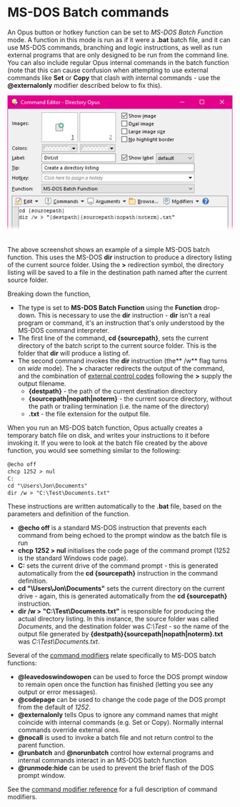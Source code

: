 # MS-DOS Batch commands

An Opus button or hotkey function can be set to *MS-DOS Batch Function* mode. A function in this mode is run as if it were a **.bat** batch file, and it can use MS-DOS commands, branching and logic instructions, as well as run external programs that are only designed to be run from the command line. You can also include regular Opus internal commands in the batch function (note that this can cause confusion when attempting to use external commands like **Set** or **Copy** that clash with internal commands - use the **@externalonly** modifier described below to fix this).

![](/Manual/images/media/dos_batch_function.png) 

The above screenshot shows an example of a simple MS-DOS batch function. This uses the MS-DOS **dir** instruction to produce a directory listing of the current source folder. Using the **\>** redirection symbol, the directory listing will be saved to a file in the destination path named after the current source folder.

Breaking down the function,

- The type is set to **MS-DOS Batch Function** using the **Function** drop-down. This is necessary to use the **dir** instruction - **dir** isn't a real program or command, it's an instruction that's only understood by the MS-DOS command interpreter.
- The first line of the command, **cd {sourcepath}**, sets the current directory of the batch script to the current source folder. This is the folder that **dir** will produce a listing of.
- The second command invokes the **dir** instruction (the\*\* /w\*\* flag turns on *wide* mode). The **\>** character redirects the output of the command, and the combination of [external control codes](/Manual/reference/command_reference/external_control_codes/RAEDME.md) following the **\>** supply the output filename.
  - **{destpath}** - the path of the current destination directory
  - **{sourcepath\|nopath\|noterm}** - the current source directory, without the path or trailing termination (i.e. the name of the directory)
  - **.txt** - the file extension for the output file.

When you run an MS-DOS batch function, Opus actually creates a temporary batch file on disk, and writes your instructions to it before invoking it. If you were to look at the batch file created by the above function, you would see something similar to the following:

    @echo off
    chcp 1252 > nul
    C:
    cd "\Users\Jon\Documents"
    dir /w > "C:\Test\Documents.txt"

  
These instructions are written automatically to the **.bat** file, based on the parameters and definition of the function.

- **@echo off** is a standard MS-DOS instruction that prevents each command from being echoed to the prompt window as the batch file is run
- **chcp 1252 \> nul** initialises the code page of the command prompt (1252 is the standard Windows code page).
- **C:** sets the current drive of the command prompt - this is generated automatically from the **cd {sourcepath}** instruction in the command definition.
- **cd "\Users\Jon\Documents"** sets the current directory on the current drive - again, this is generated automatically from the **cd {sourcepath}** instruction.
- **dir /w \> "C:\Test\Documents.txt"** is responsible for producing the actual directory listing. In this instance, the source folder was called *Documents*, and the destination folder was *C:\Test* - so the name of the output file generated by **{destpath}{sourcepath\|nopath\|noterm}.txt** was *C:\Test\Documents.txt*.

Several of the [command modifiers](command_modifiers.md) relate specifically to MS-DOS batch functions:

- **@leavedoswindowopen** can be used to force the DOS prompt window to remain open once the function has finished (letting you see any output or error messages).
- **@codepage** can be used to change the code page of the DOS prompt from the default of *1252*.
- **@externalonly** tells Opus to ignore any command names that might coincide with internal commands (e.g. Set or Copy). Normally internal commands override external ones.
- **@nocall** is used to invoke a batch file and not return control to the parent function.
- **@runbatch** and **@norunbatch** control how external programs and internal commands interact in an MS-DOS batch function
- **@runmode:hide** can be used to prevent the brief flash of the DOS prompt window.

See the [command modifier reference](/Manual/reference/command_reference/command_modifier_reference.md) for a full description of command modifiers.
